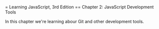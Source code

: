 = Learning JavaScript, 3rd Edition
== Chapter 2: JavaScript Development Tools

In this chapter we're learning abour Git and other
development tools.
